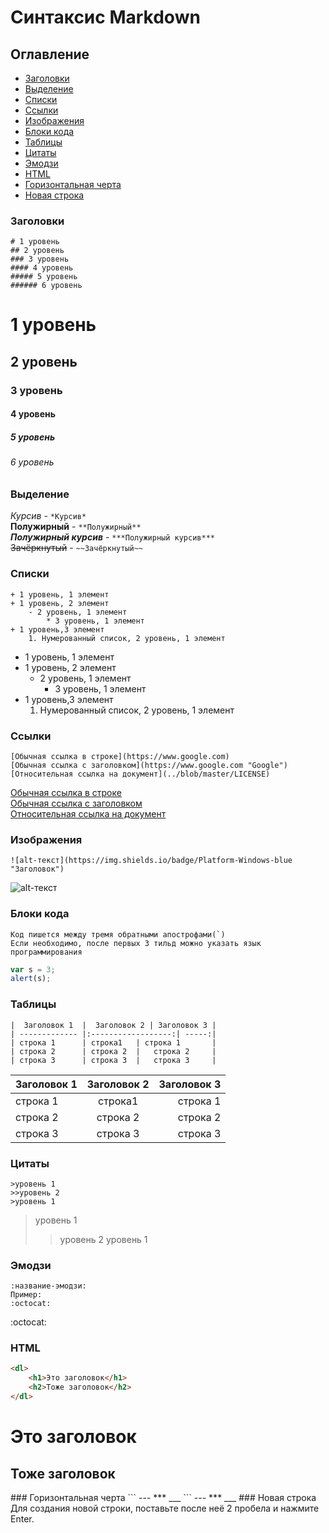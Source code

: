 # Синтаксис Markdown
## Оглавление
+ [Заголовки](https://github.com/AndreyKozhev/Markdown-format#заголовки "Заголовки")
+ [Выделение](https://github.com/AndreyKozhev/Markdown-format#выделение "Выделение")
+ [Списки](https://github.com/AndreyKozhev/Markdown-format#списки "Списки")
+ [Ссылки](https://github.com/AndreyKozhev/Markdown-format#ссылки "Ссылки")
+ [Изображения](https://github.com/AndreyKozhev/Markdown-format#изображения "Изображения")
+ [Блоки кода](https://github.com/AndreyKozhev/Markdown-format#блоки-кода "Блоки кода")
+ [Таблицы](https://github.com/AndreyKozhev/Markdown-format#таблицы "Таблицы")
+ [Цитаты](https://github.com/AndreyKozhev/Markdown-format#цитаты "Цитаты")
+ [Эмодзи](https://github.com/AndreyKozhev/Markdown-format#эмодзи "Эмодзи")
+ [HTML](https://github.com/AndreyKozhev/Markdown-format#html "HTML")
+ [Горизонтальная черта](https://github.com/AndreyKozhev/Markdown-format#горизонтальная-черта "Горизонтальная черта")
+ [Новая строка](https://github.com/AndreyKozhev/Markdown-format#новая-строка "Новая строка")
### Заголовки
```
# 1 уровень
## 2 уровень
### 3 уровень
#### 4 уровень
##### 5 уровень
###### 6 уровень
```
# 1 уровень
## 2 уровень
### 3 уровень
#### 4 уровень
##### 5 уровень
###### 6 уровень
### Выделение
*Курсив* - ```*Курсив*```  
**Полужирный** - ```**Полужирный**```  
***Полужирный курсив*** - ```***Полужирный курсив***```  
~~Зачёркнутый~~ - ```~~Зачёркнутый~~```
### Списки
```
+ 1 уровень, 1 элемент
+ 1 уровень, 2 элемент
    - 2 уровень, 1 элемент
        * 3 уровень, 1 элемент
+ 1 уровень,3 элемент
    1. Нумерованный список, 2 уровень, 1 элемент
```
+ 1 уровень, 1 элемент
+ 1 уровень, 2 элемент
    - 2 уровень, 1 элемент
        * 3 уровень, 1 элемент
+ 1 уровень,3 элемент
    1. Нумерованный список, 2 уровень, 1 элемент
### Ссылки
```
[Обычная ссылка в строке](https://www.google.com)
[Обычная ссылка с заголовком](https://www.google.com "Google")
[Относительная ссылка на документ](../blob/master/LICENSE)
```
[Обычная ссылка в строке](https://www.google.com)  
[Обычная ссылка с заголовком](https://www.google.com "Google")  
[Относительная ссылка на документ](../blob/master/LICENSE)  
### Изображения
```
![alt-текст](https://img.shields.io/badge/Platform-Windows-blue "Заголовок")
```
![alt-текст](https://img.shields.io/badge/Platform-Windows-blue "Заголовок")
### Блоки кода
```
Код пишется между тремя обратными апострофами(`)
Если необходимо, после первых 3 тильд можно указать язык программирования
```
```js
var s = 3;
alert(s);
```
### Таблицы
```
|  Заголовок 1  |  Заголовок 2 | Заголовок 3 |
| ------------- |:------------------:| -----:|
| строка 1      | строка1   | строка 1       |
| строка 2      | строка 2  |   строка 2     |
| строка 3      | строка 3  |   строка 3     |
```
|  Заголовок 1  |  Заголовок 2 | Заголовок 3 |
| ------------- |:------------------:| -----:|
| строка 1      | строка1   | строка 1       |
| строка 2      | строка 2  |   строка 2     |
| строка 3      | строка 3  |   строка 3     |
### Цитаты
```
>уровень 1
>>уровень 2
>уровень 1
```
>уровень 1
>>уровень 2
>уровень 1
### Эмодзи
```
:название-эмодзи:
Пример:
:octocat:
```
:octocat:
### HTML
```html
<dl>
    <h1>Это заголовок</h1>
    <h2>Тоже заголовок</h2>
</dl>
```
<dl>
    <h1>Это заголовок</h1>
    <h2>Тоже заголовок</h2>
</dl>
### Горизонтальная черта
```
---
***
___
```
---
***
___
### Новая строка
Для создания новой строки, поставьте после неё 2 пробела и нажмите Enter.
